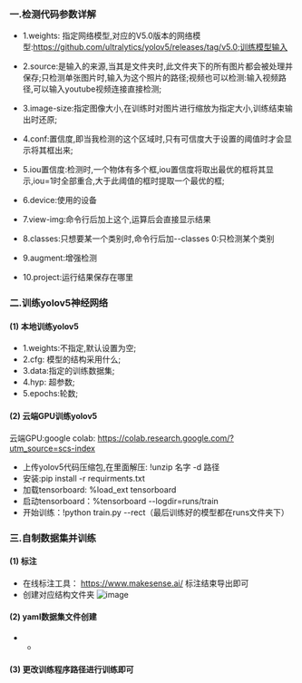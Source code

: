 ### 一.检测代码参数详解
* 1.weights: 指定网络模型,对应的V5.0版本的网络模型:https://github.com/ultralytics/yolov5/releases/tag/v5.0;训练模型输入
* 2.source:是输入的来源,当其是文件夹时,此文件夹下的所有图片都会被处理并保存;只检测单张图片时,输入为这个照片的路径;视频也可以检测:输入视频路径,可以输入youtube视频连接直接检测;
* 3.image-size:指定图像大小,在训练时对图片进行缩放为指定大小,训练结束输出时还原;
* 4.conf:置信度,即当我检测的这个区域时,只有可信度大于设置的阈值时才会显示将其框出来;
* 5.iou置信度:检测时,一个物体有多个框,iou置信度将取出最优的框将其显示,iou=1时全部重合,大于此阈值的框时提取一个最优的框;
* 6.device:使用的设备

* 7.view-img:命令行后加上这个,运算后会直接显示结果

* 8.classes:只想要某一个类别时,命令行后加--classes 0:只检测某个类别
* 9.augment:增强检测
* 10.project:运行结果保存在哪里

### 二.训练yolov5神经网络
#### (1) 本地训练yolov5
* 1.weights:不指定,默认设置为空;
* 2.cfg: 模型的结构采用什么;
* 3.data:指定的训练数据集;
* 4.hyp: 超参数;
* 5.epochs:轮数;
#### (2) 云端GPU训练yolov5
云端GPU:google colab:  https://colab.research.google.com/?utm_source=scs-index
* 上传yolov5代码压缩包,在里面解压: !unzip 名字 -d 路径
* 安装:pip install -r requirments.txt
* 加载tensorboard: %load_ext tensorboard
* 启动tensorboard：%tensorboard --logdir=runs/train
* 开始训练：!python train.py --rect（最后训练好的模型都在runs文件夹下）

### 三.自制数据集并训练
#### (1) 标注
* 在线标注工具： https://www.makesense.ai/ 标注结束导出即可
* 创建对应结构文件夹 ![image](https://user-images.githubusercontent.com/53174131/135563959-5dfac001-1fbf-4567-aaca-f61d5cc47a72.png)
#### (2) yaml数据集文件创建
* -
#### (3) 更改训练程序路径进行训练即可
